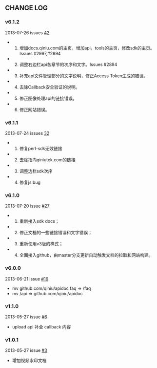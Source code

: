 ## CHANGE LOG

### v6.1.2

2013-07-26 issues [42](https://github.com/qiniu/docs.qiniu.com/pull/42)

- 1. 增加docs.qiniu.com的主页，增加api，tools的主页，修改sdk的主页。Issues #2997,#2894
- 2. 调整右边栏api各章节的次序和文字。Issues #2894
- 3. 补充api文件管理部分的文字说明，修正Access Token生成的错误。
- 4. 去除Callback安全验证的说明。
- 5. 修正图像处理api的链接错误。
- 6. 修正网站错误。

### v6.1.1

2013-07-24 issues [32](https://github.com/qiniu/docs.qiniu.com/pull/32)

- 1. 修复perl-sdk无效链接
- 2. 去除指向qiniutek.com的链接
- 3. 调整边栏sdk次序
- 4. 修复js bug

### v6.1.0

2013-07-20 issue [#27](https://github.com/qiniu/docs.qiniu.com/pull/27)

- 1. 重新接入sdk docs；
- 2. 修正文档的一些链接错误和文字错误；
- 3. 重新使用v3版的样式；
- 4. 全面接入github，由master分支更新自动触发文档的拉取和网站构建。

### v6.0.0

2013-06-21 issue [#16](https://github.com/qiniu/docs.qiniu.com/pull/16)

- mv github.com/qiniu/apidoc faq => /faq
- mv /api => github.com/qiniu/apidoc


### v1.1.0

2013-05-27 issue [#6](https://github.com/qiniu/docs.qiniu.com/pull/6)

- upload api 补全 callback 内容


### v1.0.1

2013-05-27 issue [#3](https://github.com/qiniu/docs.qiniu.com/pull/3)

- 增加视频水印文档

